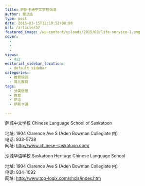 ```yaml
---
title: 萨斯卡通中文学校信息
author: 童远山
type: post
date: 2015-03-15T12:19:52+00:00
url: /article/57
featured_image: /wp-content/uploads/2015/03/life-service-1.png
cover:
  - 
  - 
  - 
views:
  - 412
editorial_sidebar_location:
  - default_sidebar
categories:
  - 教育培训
  - 育儿教育
tags:
  - 分类信息
  - 教育
  - 萨屯
  - 萨斯卡通

---
```

萨城中文学校 Chinese Language School of Saskatoon

地址: 1904 Clarence Ave S (Aden Bowman Collegiate 内)  
电话: 933-5738  
网址: <a href="http://www.chinese-saskatoon.com/" target="_blank">http://www.chinese-saskatoon.com/</a>

沙城华语学校 Saskatoon Heritage Chinese Language School

地址: 1904 Clarence Ave S (Aden Bowman Collegiate 内)  
电话: 934-1092  
网址: <a href="http://www.top-logix.com/shcls/index.htm" target="_blank">http://www.top-logix.com/shcls/index.htm</a>